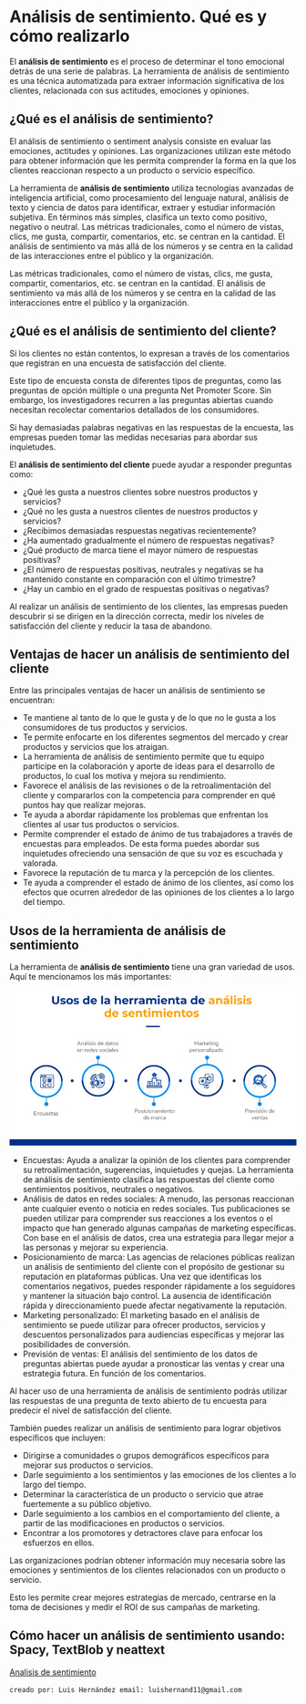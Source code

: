# Análisis de sentimiento. Qué es y cómo realizarlo  
El **análisis de sentimiento** es el proceso de determinar el tono emocional detrás de una serie de palabras. La herramienta de análisis de sentimiento es una técnica automatizada para extraer información significativa de los clientes, relacionada con sus actitudes, emociones y opiniones.  

## ¿Qué es el análisis de sentimiento? 
El análisis de sentimiento o sentiment analysis consiste en evaluar las emociones, actitudes y opiniones. Las organizaciones utilizan este método para obtener información que les permita comprender la forma en la que los clientes reaccionan respecto a un producto o servicio específico. 

La herramienta de **análisis de sentimiento** utiliza tecnologías avanzadas de inteligencia artificial, como procesamiento del lenguaje natural, análisis de texto y ciencia de datos para identificar, extraer y estudiar información subjetiva. En términos más simples, clasifica un texto como positivo, negativo o neutral.
Las métricas tradicionales, como el número de vistas, clics, me gusta, compartir, comentarios, etc. se centran en la cantidad. El análisis de sentimiento va más allá de los números y se centra en la calidad de las interacciones entre el público y la organización.  

Las métricas tradicionales, como el número de vistas, clics, me gusta, compartir, comentarios, etc. se centran en la cantidad. El análisis de sentimiento va más allá de los números y se centra en la calidad de las interacciones entre el público y la organización.  

## ¿Qué es el análisis de sentimiento del cliente?   
Si los clientes no están contentos, lo expresan a través de los comentarios que registran en una encuesta de satisfacción del cliente.

Este tipo de encuesta consta de diferentes tipos de preguntas, como las preguntas de opción múltiple o una pregunta Net Promoter Score. Sin embargo, los investigadores recurren a las preguntas abiertas cuando necesitan recolectar comentarios detallados de los consumidores.  

Si hay demasiadas palabras negativas en las respuestas de la encuesta, las empresas pueden tomar las medidas necesarias para abordar sus inquietudes.  

El **análisis de sentimiento del cliente** puede ayudar a responder preguntas como:  

- ¿Qué les gusta a nuestros clientes sobre nuestros productos y servicios?
- ¿Qué no les gusta a nuestros clientes de nuestros productos y servicios?
- ¿Recibimos demasiadas respuestas negativas recientemente?
- ¿Ha aumentado gradualmente el número de respuestas negativas?
- ¿Qué producto de marca tiene el mayor número de respuestas positivas?
- ¿El número de respuestas positivas, neutrales y negativas se ha mantenido constante en comparación con el último trimestre?
- ¿Hay un cambio en el grado de respuestas positivas o negativas?  

Al realizar un análisis de sentimiento de los clientes, las empresas pueden descubrir si se dirigen en la dirección correcta, medir los niveles de satisfacción del cliente y reducir la tasa de abandono.  

## Ventajas de hacer un análisis de sentimiento del cliente   
Entre las principales ventajas de hacer un análisis de sentimiento se encuentran:  

- Te mantiene al tanto de lo que le gusta y de lo que no le gusta a los consumidores de tus productos y servicios.
- Te permite enfocarte en los diferentes segmentos del mercado y crear productos y servicios que los atraigan.
- La herramienta de análisis de sentimiento permite que tu equipo participe en la colaboración y aporte de ideas para el desarrollo de productos, lo cual los motiva y mejora su rendimiento.
- Favorece el análisis de las revisiones o de la retroalimentación del cliente y compararlos con la competencia para comprender en qué puntos hay que realizar mejoras.
- Te ayuda a abordar rápidamente los problemas que enfrentan los clientes al usar tus productos o servicios.
- Permite comprender el estado de ánimo de tus trabajadores a través de encuestas para empleados. De esta forma puedes abordar sus inquietudes ofreciendo una sensación de que su voz es escuchada y valorada.
- Favorece la reputación de tu marca y la percepción de los clientes.
- Te ayuda a comprender el estado de ánimo de los clientes, así como los efectos que ocurren alrededor de las opiniones de los clientes a lo largo del tiempo. 

## Usos de la herramienta de análisis de sentimiento  
La herramienta de **análisis de sentimiento** tiene una gran variedad de usos. Aquí te mencionamos los más importantes:  

<img src="https://github.com/luishernand/Mis-proyectos-de-ML-por-tipo-Industrias/blob/main/Retail/analisis%20de%20sentimiento/info-analisis-de-sentimientos1.jpg" heiht= 489 width= 700 alt=" ">   

- Encuestas: Ayuda a analizar la opinión de los clientes para comprender su retroalimentación, sugerencias, inquietudes y quejas. La herramienta de análisis de sentimiento clasifica las respuestas del cliente como sentimientos positivos, neutrales o negativos.
- Análisis de datos en redes sociales: A menudo, las personas reaccionan ante cualquier evento o noticia en  redes sociales. Tus publicaciones se pueden utilizar para comprender sus reacciones a los eventos o el impacto que han generado algunas campañas de marketing específicas. Con base en el análisis de datos, crea una estrategia para llegar mejor a las personas y mejorar su experiencia.
- Posicionamiento de marca: Las agencias de relaciones públicas realizan un análisis de sentimiento del cliente con el propósito de gestionar su reputación en plataformas públicas. Una vez que identificas los comentarios negativos, puedes responder rápidamente a los seguidores y mantener la situación bajo control. La ausencia de identificación rápida y direccionamiento puede afectar negativamente la reputación.
- Marketing personalizado: El marketing basado en el análisis de sentimiento se puede utilizar para ofrecer productos, servicios y descuentos personalizados para audiencias específicas y mejorar las posibilidades de conversión.
- Previsión de ventas: El análisis del sentimiento de los datos de preguntas abiertas puede ayudar a pronosticar las ventas y crear una estrategia futura. En función de los comentarios.  

Al hacer uso de una herramienta de análisis de sentimiento podrás  utilizar las respuestas de una pregunta de texto abierto de tu encuesta para predecir el nivel de satisfacción del cliente.   

También puedes realizar un análisis de sentimiento para lograr objetivos específicos que incluyen:  

- Dirigirse a comunidades o grupos demográficos específicos para mejorar sus productos o servicios.
- Darle seguimiento a los sentimientos y las emociones de los clientes a lo largo del tiempo. 
- Determinar la característica de un producto o servicio que atrae fuertemente a su público objetivo.
- Darle seguimiento a los cambios en el comportamiento del cliente, a partir de las modificaciones en productos o servicios.
- Encontrar a los promotores y detractores clave para enfocar los esfuerzos en ellos.   

Las organizaciones podrían obtener información muy necesaria sobre las emociones y sentimientos de los clientes relacionados con un producto o servicio. 

Esto les permite crear mejores estrategias de mercado, centrarse en la toma de decisiones y medir el ROI de sus campañas de marketing.  

## Cómo hacer un análisis de sentimiento usando: Spacy, TextBlob y neattext  

[Analisis de sentimiento](https://nbviewer.jupyter.org/github/luishernand/Mis-proyectos-de-ML-por-tipo-Industrias/blob/main/Retail/analisis%20de%20sentimiento/sentiment.ipynb)  

    creado por: Luis Hernández email: luishernand11@gmail.com


